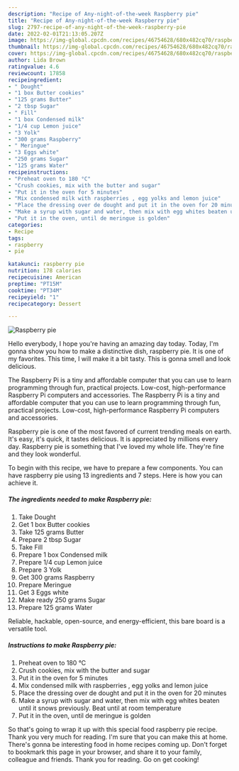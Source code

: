 ```yaml
---
description: "Recipe of Any-night-of-the-week Raspberry pie"
title: "Recipe of Any-night-of-the-week Raspberry pie"
slug: 2797-recipe-of-any-night-of-the-week-raspberry-pie
date: 2022-02-01T21:13:05.207Z
image: https://img-global.cpcdn.com/recipes/46754628/680x482cq70/raspberry-pie-recipe-main-photo.jpg
thumbnail: https://img-global.cpcdn.com/recipes/46754628/680x482cq70/raspberry-pie-recipe-main-photo.jpg
cover: https://img-global.cpcdn.com/recipes/46754628/680x482cq70/raspberry-pie-recipe-main-photo.jpg
author: Lida Brown
ratingvalue: 4.6
reviewcount: 17858
recipeingredient:
- " Dought"
- "1 box Butter cookies"
- "125 grams Butter"
- "2 tbsp Sugar"
- " Fill"
- "1 box Condensed milk"
- "1/4 cup Lemon juice"
- "3 Yolk"
- "300 grams Raspberry"
- " Meringue"
- "3 Eggs white"
- "250 grams Sugar"
- "125 grams Water"
recipeinstructions:
- "Preheat oven to 180 °C"
- "Crush cookies, mix with the butter and sugar"
- "Put it in the oven for 5 minutes"
- "Mix condensed milk with raspberries , egg yolks and lemon juice"
- "Place the dressing over de dought and put it in the oven for 20 minutes"
- "Make a syrup with sugar and water, then mix with egg whites beaten until it snows previously. Beat until at room temperature"
- "Put it in the oven, until de meringue is golden"
categories:
- Recipe
tags:
- raspberry
- pie

katakunci: raspberry pie 
nutrition: 178 calories
recipecuisine: American
preptime: "PT15M"
cooktime: "PT34M"
recipeyield: "1"
recipecategory: Dessert

---
```



![Raspberry pie](https://img-global.cpcdn.com/recipes/46754628/680x482cq70/raspberry-pie-recipe-main-photo.jpg)

Hello everybody, I hope you're having an amazing day today. Today, I'm gonna show you how to make a distinctive dish, raspberry pie. It is one of my favorites. This time, I will make it a bit tasty. This is gonna smell and look delicious.

The Raspberry Pi is a tiny and affordable computer that you can use to learn programming through fun, practical projects. Low-cost, high-performance Raspberry Pi computers and accessories. The Raspberry Pi is a tiny and affordable computer that you can use to learn programming through fun, practical projects. Low-cost, high-performance Raspberry Pi computers and accessories.

Raspberry pie is one of the most favored of current trending meals on earth. It's easy, it's quick, it tastes delicious. It is appreciated by millions every day. Raspberry pie is something that I've loved my whole life. They're fine and they look wonderful.


To begin with this recipe, we have to prepare a few components. You can have raspberry pie using 13 ingredients and 7 steps. Here is how you can achieve it.

<!--inarticleads1-->

##### The ingredients needed to make Raspberry pie:

1. Take  Dought
1. Get 1 box Butter cookies
1. Take 125 grams Butter
1. Prepare 2 tbsp Sugar
1. Take  Fill
1. Prepare 1 box Condensed milk
1. Prepare 1/4 cup Lemon juice
1. Prepare 3 Yolk
1. Get 300 grams Raspberry
1. Prepare  Meringue
1. Get 3 Eggs white
1. Make ready 250 grams Sugar
1. Prepare 125 grams Water


Reliable, hackable, open-source, and energy-efficient, this bare board is a versatile tool. 

<!--inarticleads2-->

##### Instructions to make Raspberry pie:

1. Preheat oven to 180 °C
1. Crush cookies, mix with the butter and sugar
1. Put it in the oven for 5 minutes
1. Mix condensed milk with raspberries , egg yolks and lemon juice
1. Place the dressing over de dought and put it in the oven for 20 minutes
1. Make a syrup with sugar and water, then mix with egg whites beaten until it snows previously. Beat until at room temperature
1. Put it in the oven, until de meringue is golden




So that's going to wrap it up with this special food raspberry pie recipe. Thank you very much for reading. I'm sure that you can make this at home. There's gonna be interesting food in home recipes coming up. Don't forget to bookmark this page in your browser, and share it to your family, colleague and friends. Thank you for reading. Go on get cooking!
